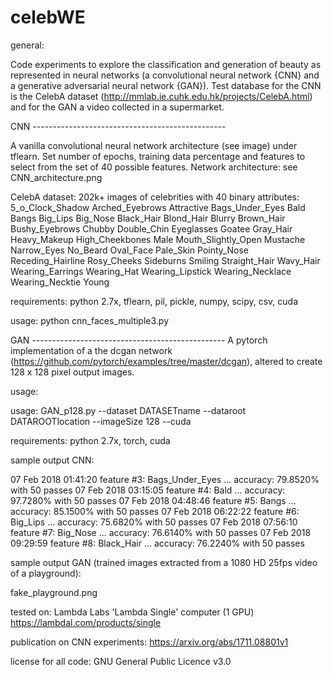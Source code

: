 # celebWE

general:

Code experiments to explore the classification and generation of beauty as represented in neural networks (a convolutional neural network {CNN} and a generative adversarial neural network {GAN}). 
Test database for the CNN is the CelebA dataset (http://mmlab.ie.cuhk.edu.hk/projects/CelebA.html) and for the GAN a video collected in a supermarket. 

CNN ------------------------------------------------

A vanilla convolutional neural network architecture (see image) under tflearn. Set number of epochs, training data percentage and features to select from the set of 40 possible features. Network architecture: see CNN_architecture.png

CelebA dataset:
202k+ images of celebrities with 40 binary attributes:
5_o_Clock_Shadow Arched_Eyebrows Attractive Bags_Under_Eyes Bald Bangs Big_Lips Big_Nose Black_Hair 	Blond_Hair Blurry Brown_Hair Bushy_Eyebrows Chubby Double_Chin Eyeglasses Goatee Gray_Hair Heavy_Makeup High_Cheekbones Male Mouth_Slightly_Open Mustache Narrow_Eyes No_Beard Oval_Face 	Pale_Skin Pointy_Nose Receding_Hairline Rosy_Cheeks Sideburns Smiling Straight_Hair Wavy_Hair 	Wearing_Earrings Wearing_Hat Wearing_Lipstick Wearing_Necklace Wearing_Necktie Young

requirements:
python 2.7x, tflearn, pil, pickle, numpy, scipy, csv, cuda

usage:
python cnn_faces_multiple3.py



GAN ------------------------------------------------
A pytorch implementation of a the dcgan network (https://github.com/pytorch/examples/tree/master/dcgan), altered to create 128 x 128 pixel output images.

usage:

usage: GAN_p128.py --dataset DATASETname --dataroot DATAROOTlocation --imageSize 128 --cuda


requirements:
python 2.7x, torch, cuda


sample output CNN:

07 Feb 2018 01:41:20 feature #3: Bags_Under_Eyes ... accuracy: 79.8520% with 50 passes
07 Feb 2018 03:15:05 feature #4: Bald ... accuracy: 97.7280% with 50 passes
07 Feb 2018 04:48:46 feature #5: Bangs ... accuracy: 85.1500% with 50 passes
07 Feb 2018 06:22:22 feature #6: Big_Lips ... accuracy: 75.6820% with 50 passes
07 Feb 2018 07:56:10 feature #7: Big_Nose ... accuracy: 76.6140% with 50 passes
07 Feb 2018 09:29:59 feature #8: Black_Hair ... accuracy: 76.2240% with 50 passes


sample output GAN (trained images extracted from a 1080 HD 25fps video of a playground):

fake_playground.png


tested on:
Lambda Labs 'Lambda Single' computer (1 GPU) 
https://lambdal.com/products/single 

publication on CNN experiments:
https://arxiv.org/abs/1711.08801v1

license for all code:
GNU General Public Licence v3.0
